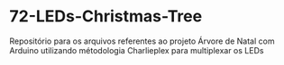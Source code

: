 # 72-LEDs-Christmas-Tree
Repositório para os arquivos referentes ao projeto Árvore de Natal com Arduino utilizando métodologia Charlieplex para multiplexar os LEDs
